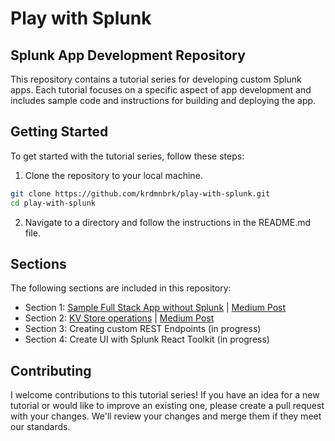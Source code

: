 # Play with Splunk

## Splunk App Development Repository

This repository contains a tutorial series for developing custom Splunk apps. Each tutorial focuses on a specific aspect of app development and includes sample code and instructions for building and deploying the app.

## Getting Started

To get started with the tutorial series, follow these steps:

1. Clone the repository to your local machine.

```sh
git clone https://github.com/krdmnbrk/play-with-splunk.git
cd play-with-splunk
```

2. Navigate to a directory and follow the instructions in the README.md file.

## Sections

The following sections are included in this repository:

* Section 1: [Sample Full Stack App without Splunk](https://github.com/krdmnbrk/play-with-splunk/tree/main/sigma_tool) | [Medium Post](https://krdmnbrk.medium.com/play-with-splunk-full-stack-app-development-sigma-rule-project-9a6e20f148ef)
* Section 2: [KV Store operations](https://github.com/krdmnbrk/play-with-splunk/tree/main/kvstore-database) | [Medium Post](https://krdmnbrk.medium.com/play-with-splunk-sigma-rule-project-configuring-kv-store-d44cfde23aa4)
* Section 3: Creating custom REST Endpoints (in progress)
* Section 4: Create UI with Splunk React Toolkit (in progress)

## Contributing

I welcome contributions to this tutorial series! If you have an idea for a new tutorial or would like to improve an existing one, please create a pull request with your changes. We'll review your changes and merge them if they meet our standards.
